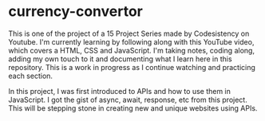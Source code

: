 # currency-convertor

This is one of the project of a 15 Project Series made by Codesistency on Youtube. I'm currently learning by following along with this YouTube video, which covers a HTML, CSS and JavaScript. I'm taking notes, coding along, adding my own touch to it and documenting what I learn here in this repository. This is a work in progress as I continue watching and practicing each section.

In this project, I was first introduced to APIs and how to use them in JavaScript. I got the gist of async, await, response, etc from this project. This will be stepping stone in creating new and unique websites using APIs. 
